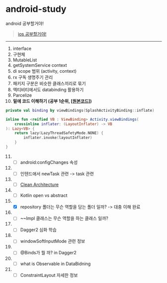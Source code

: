 # android-study
android 공부할거야!

> [ios 공부할거야!](https://github.com/sungbin5304/ios-study)

-----

1. interface
2. 구현체
3. MutableList
4. getSystemService context
5. di scope 범위 (activity, context)
6. rx 구독 생명주기 관리
7. 패키지 구분은 비슷한 클래스끼리로 묶기
8. 엑티비티에서도 databinding 활용하기
9. Parcelize
10. **밑에 코드 이해하기 (공부 1순위, [[원본코드]](https://github.com/fornewid/android-animation-11p-more/blob/end/sample/src/main/java/soup/animation/sample/SplashActivity.kt#L17))**
```kotlin
private val binding by viewBindings(SplashActivityBinding::inflate)

inline fun <reified VB : ViewBinding> Activity.viewBindings(
    crossinline inflater: (LayoutInflater) -> VB
): Lazy<VB> {
    return lazy(LazyThreadSafetyMode.NONE) {
        inflater.invoke(layoutInflater)
    }
}
```
11. - [ ] android:configChanges 속성
12. - [ ] 인텐드애서 newTask 관련 -> task 관련
13. - [ ] [Clean Architecture](https://codechacha.com/ko/android-clean-architecture/)
14. - [ ] Kotlin open vs abstract
15. - [x] repository 폴더는 무슨 역할을 담는 폴더 일까? -> 대충 이해 완료
16. - [ ] \~\~Impl 클래스는 무슨 역할을 하는 클래스 일까?
17. - [ ] Dagger2 심화 학습
18. - [ ] windowSoftInputMode 관련 정보
19. - [ ] @Binds가 뭘 까? in Dagger2
20. - [ ] what is Observable in DataBidning
21. - [ ] ConstraintLayout 자세한 정보
